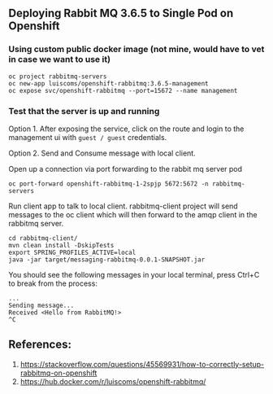## Deploying Rabbit MQ 3.6.5 to Single Pod on Openshift

### Using custom public docker image (not mine, would have to vet in case we want to use it)

```
oc project rabbitmq-servers
oc new-app luiscoms/openshift-rabbitmq:3.6.5-management
oc expose svc/openshift-rabbitmq --port=15672 --name management
```

### Test that the server is up and running

Option 1.  After exposing the service, click on the route and login to the management ui with `guest / guest` credentials.


Option 2. Send and Consume message with local client.

Open up a connection via port forwarding to the rabbit mq server pod
```
oc port-forward openshift-rabbitmq-1-2spjp 5672:5672 -n rabbitmq-servers
```

Run client app to talk to local client. rabbitmq-client project will send messages to the oc client which will then forward to the amqp client in the rabbitmq server.
```
cd rabbitmq-client/
mvn clean install -DskipTests
export SPRING_PROFILES_ACTIVE=local
java -jar target/messaging-rabbitmq-0.0.1-SNAPSHOT.jar
```

You should see the following messages in your local terminal, press Ctrl+C to break from the process:
```
...
Sending message...
Received <Hello from RabbitMQ!>
^C
```

## References:
1. https://stackoverflow.com/questions/45569931/how-to-correctly-setup-rabbitmq-on-openshift
1. https://hub.docker.com/r/luiscoms/openshift-rabbitmq/